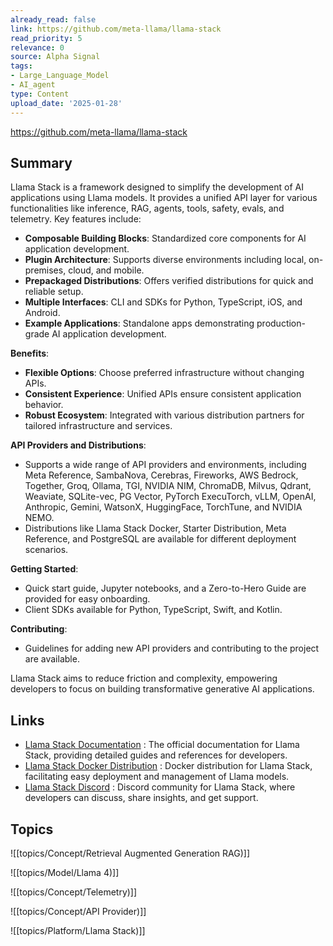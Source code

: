 ```yaml
---
already_read: false
link: https://github.com/meta-llama/llama-stack
read_priority: 5
relevance: 0
source: Alpha Signal
tags:
- Large_Language_Model
- AI_agent
type: Content
upload_date: '2025-01-28'
---
```


https://github.com/meta-llama/llama-stack
## Summary

Llama Stack is a framework designed to simplify the development of AI applications using Llama models. It provides a unified API layer for various functionalities like inference, RAG, agents, tools, safety, evals, and telemetry. Key features include:

- **Composable Building Blocks**: Standardized core components for AI application development.
- **Plugin Architecture**: Supports diverse environments including local, on-premises, cloud, and mobile.
- **Prepackaged Distributions**: Offers verified distributions for quick and reliable setup.
- **Multiple Interfaces**: CLI and SDKs for Python, TypeScript, iOS, and Android.
- **Example Applications**: Standalone apps demonstrating production-grade AI application development.

**Benefits**:
- **Flexible Options**: Choose preferred infrastructure without changing APIs.
- **Consistent Experience**: Unified APIs ensure consistent application behavior.
- **Robust Ecosystem**: Integrated with various distribution partners for tailored infrastructure and services.

**API Providers and Distributions**:
- Supports a wide range of API providers and environments, including Meta Reference, SambaNova, Cerebras, Fireworks, AWS Bedrock, Together, Groq, Ollama, TGI, NVIDIA NIM, ChromaDB, Milvus, Qdrant, Weaviate, SQLite-vec, PG Vector, PyTorch ExecuTorch, vLLM, OpenAI, Anthropic, Gemini, WatsonX, HuggingFace, TorchTune, and NVIDIA NEMO.
- Distributions like Llama Stack Docker, Starter Distribution, Meta Reference, and PostgreSQL are available for different deployment scenarios.

**Getting Started**:
- Quick start guide, Jupyter notebooks, and a Zero-to-Hero Guide are provided for easy onboarding.
- Client SDKs available for Python, TypeScript, Swift, and Kotlin.

**Contributing**:
- Guidelines for adding new API providers and contributing to the project are available.

Llama Stack aims to reduce friction and complexity, empowering developers to focus on building transformative generative AI applications.
## Links

- [Llama Stack Documentation](https://llama-stack.readthedocs.io/en/latest/index.html) : The official documentation for Llama Stack, providing detailed guides and references for developers.
- [Llama Stack Docker Distribution](https://hub.docker.com/repository/docker/llamastack/distribution-meta-reference-gpu/general) : Docker distribution for Llama Stack, facilitating easy deployment and management of Llama models.
- [Llama Stack Discord](https://discord.gg/llama-stack) : Discord community for Llama Stack, where developers can discuss, share insights, and get support.

## Topics

![[topics/Concept/Retrieval Augmented Generation RAG)]]

![[topics/Model/Llama 4)]]

![[topics/Concept/Telemetry)]]

![[topics/Concept/API Provider)]]

![[topics/Platform/Llama Stack)]]